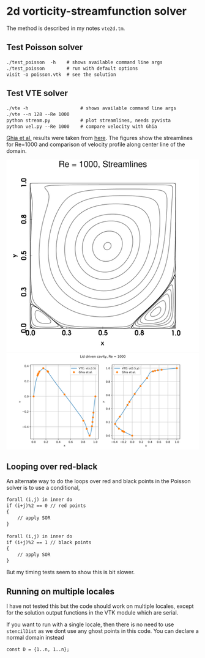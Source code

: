 # 2d vorticity-streamfunction solver

The method is described in my notes `vte2d.tm`.

## Test Poisson solver

```shell
./test_poisson  -h    # shows available command line args
./test_poisson        # run with default options
visit -o poisson.vtk  # see the solution
```

## Test VTE solver

```shell
./vte -h                   # shows available command line args
./vte --n 128 --Re 1000
python stream.py           # plot streamlines, needs pyvista
python vel.py --Re 1000    # compare velocity with Ghia
```

[Ghia et al.](https://doi.org/10.1016/0021-9991(82)90058-4) results were taken from [here](https://github.com/CliMA/Oceananigans.jl/blob/main/validation/lid_driven_cavity/plot_lid_driven_cavity.py). The figures show the streamlines for Re=1000 and comparison of velocity profile along center line of the domain.

<p align="center">
<img src="output/stream_Re1000.svg" width=512>
<img src="output/vel_Re1000.svg">
</p>

## Looping over red-black

An alternate way to do the loops over red and black points in the Poisson solver is to use a conditional,

```chapel
forall (i,j) in inner do
if (i+j)%2 == 0 // red points
{
    // apply SOR
}

forall (i,j) in inner do
if (i+j)%2 == 1 // black points
{
    // apply SOR
}
```

But my timing tests seem to show this is bit slower.

## Running on multiple locales

I have not tested this but the code should work on multiple locales, except for the solution output functions in the VTK module which are serial.

If you want to run with a single locale, then there is no need to use `stencilDist` as we dont use any ghost points in this code. You can declare a normal domain instead

```chapel
const D = {1..n, 1..n};
```
